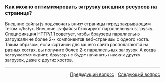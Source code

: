 ### Как можно оптимизировать загрузку внешних ресурсов на странице?

Внешние файлы js подключать внизу страницы перед закрывающим тегом `</body>`. Внешние .js-файлы блокируют параллельную загрузку. Спецификация HTTP/1.1 советует, чтобы браузеры параллельно загружали не более 2-х компонентов веб-страницы с одного хоста. Таким образом, если картинки для вашего сайта располагаются на разных хостах, вы получите более 2-х параллельных загрузок. А когда загружается скрипт, браузер не будет начинать никаких других загрузок, даже с других хостов.

---

<div align="right">
    <a href="5.md">Предыдущий вопрос</a> | <a href="7.md">Следующий вопрос</a>
</div>
